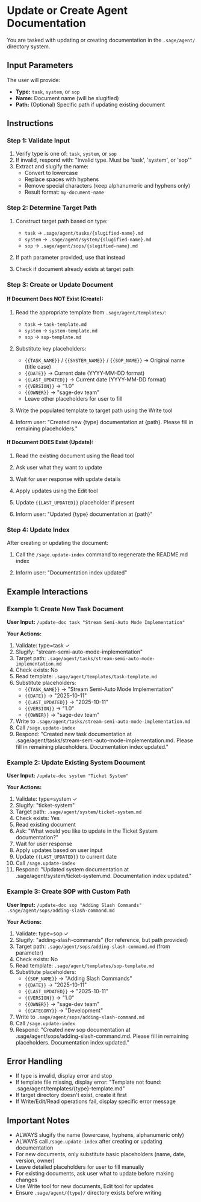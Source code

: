 # Update or Create Agent Documentation

You are tasked with updating or creating documentation in the `.sage/agent/` directory system.

## Input Parameters

The user will provide:
- **Type:** `task`, `system`, or `sop`
- **Name:** Document name (will be slugified)
- **Path:** (Optional) Specific path if updating existing document

## Instructions

### Step 1: Validate Input

1. Verify type is one of: `task`, `system`, or `sop`
2. If invalid, respond with: "Invalid type. Must be 'task', 'system', or 'sop'"
3. Extract and slugify the name:
   - Convert to lowercase
   - Replace spaces with hyphens
   - Remove special characters (keep alphanumeric and hyphens only)
   - Result format: `my-document-name`

### Step 2: Determine Target Path

1. Construct target path based on type:
   - `task` → `.sage/agent/tasks/{slugified-name}.md`
   - `system` → `.sage/agent/system/{slugified-name}.md`
   - `sop` → `.sage/agent/sops/{slugified-name}.md`

2. If path parameter provided, use that instead

3. Check if document already exists at target path

### Step 3: Create or Update Document

#### If Document Does NOT Exist (Create):

1. Read the appropriate template from `.sage/agent/templates/`:
   - `task` → `task-template.md`
   - `system` → `system-template.md`
   - `sop` → `sop-template.md`

2. Substitute key placeholders:
   - `{{TASK_NAME}}` / `{{SYSTEM_NAME}}` / `{{SOP_NAME}}` → Original name (title case)
   - `{{DATE}}` → Current date (YYYY-MM-DD format)
   - `{{LAST_UPDATED}}` → Current date (YYYY-MM-DD format)
   - `{{VERSION}}` → "1.0"
   - `{{OWNER}}` → "sage-dev team"
   - Leave other placeholders for user to fill

3. Write the populated template to target path using the Write tool

4. Inform user: "Created new {type} documentation at {path}. Please fill in remaining placeholders."

#### If Document DOES Exist (Update):

1. Read the existing document using the Read tool

2. Ask user what they want to update

3. Wait for user response with update details

4. Apply updates using the Edit tool

5. Update `{{LAST_UPDATED}}` placeholder if present

6. Inform user: "Updated {type} documentation at {path}"

### Step 4: Update Index

After creating or updating the document:

1. Call the `/sage.update-index` command to regenerate the README.md index

2. Inform user: "Documentation index updated"

## Example Interactions

### Example 1: Create New Task Document

**User Input:** `/update-doc task "Stream Semi-Auto Mode Implementation"`

**Your Actions:**
1. Validate: type=task ✓
2. Slugify: "stream-semi-auto-mode-implementation"
3. Target path: `.sage/agent/tasks/stream-semi-auto-mode-implementation.md`
4. Check exists: No
5. Read template: `.sage/agent/templates/task-template.md`
6. Substitute placeholders:
   - `{{TASK_NAME}}` → "Stream Semi-Auto Mode Implementation"
   - `{{DATE}}` → "2025-10-11"
   - `{{LAST_UPDATED}}` → "2025-10-11"
   - `{{VERSION}}` → "1.0"
   - `{{OWNER}}` → "sage-dev team"
7. Write to `.sage/agent/tasks/stream-semi-auto-mode-implementation.md`
8. Call `/sage.update-index`
9. Respond: "Created new task documentation at .sage/agent/tasks/stream-semi-auto-mode-implementation.md. Please fill in remaining placeholders. Documentation index updated."

### Example 2: Update Existing System Document

**User Input:** `/update-doc system "Ticket System"`

**Your Actions:**
1. Validate: type=system ✓
2. Slugify: "ticket-system"
3. Target path: `.sage/agent/system/ticket-system.md`
4. Check exists: Yes
5. Read existing document
6. Ask: "What would you like to update in the Ticket System documentation?"
7. Wait for user response
8. Apply updates based on user input
9. Update `{{LAST_UPDATED}}` to current date
10. Call `/sage.update-index`
11. Respond: "Updated system documentation at .sage/agent/system/ticket-system.md. Documentation index updated."

### Example 3: Create SOP with Custom Path

**User Input:** `/update-doc sop "Adding Slash Commands" .sage/agent/sops/adding-slash-command.md`

**Your Actions:**
1. Validate: type=sop ✓
2. Slugify: "adding-slash-commands" (for reference, but path provided)
3. Target path: `.sage/agent/sops/adding-slash-command.md` (from parameter)
4. Check exists: No
5. Read template: `.sage/agent/templates/sop-template.md`
6. Substitute placeholders:
   - `{{SOP_NAME}}` → "Adding Slash Commands"
   - `{{DATE}}` → "2025-10-11"
   - `{{LAST_UPDATED}}` → "2025-10-11"
   - `{{VERSION}}` → "1.0"
   - `{{OWNER}}` → "sage-dev team"
   - `{{CATEGORY}}` → "Development"
7. Write to `.sage/agent/sops/adding-slash-command.md`
8. Call `/sage.update-index`
9. Respond: "Created new sop documentation at .sage/agent/sops/adding-slash-command.md. Please fill in remaining placeholders. Documentation index updated."

## Error Handling

- If type is invalid, display error and stop
- If template file missing, display error: "Template not found: .sage/agent/templates/{type}-template.md"
- If target directory doesn't exist, create it first
- If Write/Edit/Read operations fail, display specific error message

## Important Notes

- ALWAYS slugify the name (lowercase, hyphens, alphanumeric only)
- ALWAYS call `/sage.update-index` after creating or updating documentation
- For new documents, only substitute basic placeholders (name, date, version, owner)
- Leave detailed placeholders for user to fill manually
- For existing documents, ask user what to update before making changes
- Use Write tool for new documents, Edit tool for updates
- Ensure `.sage/agent/{type}/` directory exists before writing
